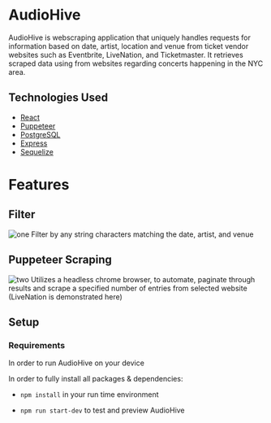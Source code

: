 # AudioHive

AudioHive is webscraping application that uniquely handles requests for information based on date, artist, location and venue from ticket vendor websites such as Eventbrite, LiveNation, and Ticketmaster. It retrieves scraped data using from websites regarding concerts happening in the NYC area.

## Technologies Used
- [React](https://reactjs.org/docs/getting-started.html)
- [Puppeteer](https://developers.google.com/web/tools/puppeteer/get-started)
- [PostgreSQL](https://www.postgresql.org/about/)
- [Express](https://expressjs.com/)
- [Sequelize](https://www.fusioncharts.com/)

# Features

## Filter
![one](https://gph.is/g/46gRVgd)
Filter by any string characters matching the date, artist, and venue

## Puppeteer Scraping
![two](https://gph.is/g/4AQJmq0)
Utilizes a headless chrome browser, to automate, paginate through results and scrape a specified number of entries from selected website (LiveNation is demonstrated here)


## Setup

### Requirements
In order to run AudioHive on your device

In order to fully install all packages & dependencies:
- `npm install` in your run time environment 

- `npm run start-dev` to test and preview AudioHive



